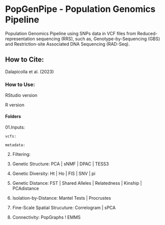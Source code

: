 # PopGenPipe - Population Genomics Pipeline

Population Genomics Pipeline using SNPs data in VCF files from Reduced-representation sequencing (RRS), such as, Genotype-by-Sequencing (GBS) and Restriction-site Associated DNA Sequencing (RAD-Seq).

## How to Cite:
Dalapicolla et al. (2023)

### How to Use:
RStudio version

R version 


#### Folders
01.Inputs:
    
    vcfs:
    
    metadata:
    
02. Filtering:

03. Genetic Structure: PCA | sNMF | DPAC | TESS3

04. Genetic Diversity: Ht | Ho | FIS | SNV | pi

05. Genetic Distance: FST | Shared Alleles | Relatedness | Kinship | PCAdistance

06. Isolation-by-Distance: Mantel Tests | Procrustes

07. Fine-Scale Spatial Strucuture: Correlogram | sPCA

08. Connectivity: PopGraphs ! EMMS
